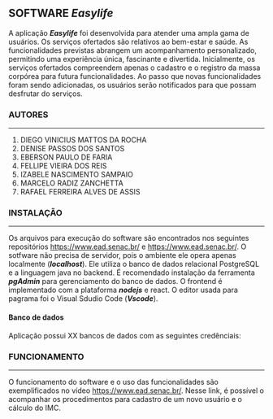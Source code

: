 
## SOFTWARE *Easylife* ##

A aplicação ***Easylife*** foi desenvolvida para atender uma ampla gama de usuários. Os serviços ofertados são relativos ao bem-estar e saúde. As funcionalidades previstas abrangem um acompanhamento personalizado, permitindo uma experiência única, fascinante e divertida. Inicialmente, os serviços ofertados compreendem apenas o cadastro e o registro da massa corpórea para futura funcionalidades. Ao passo que novas funcionalidades foram sendo adicionadas, os usuários serão notificados para que possam desfrutar do serviços.

### AUTORES ###
---
1. DIEGO VINICIUS MATTOS DA ROCHA
2. DENISE PASSOS DOS SANTOS
3. EBERSON PAULO DE FARIA
4. FELLIPE VIEIRA DOS REIS
5. IZABELE NASCIMENTO SAMPAIO
6. MARCELO RADIZ ZANCHETTA
7. RAFAEL FERREIRA ALVES DE ASSIS

### INSTALAÇÃO ###
---

Os arquivos para execução do software são encontrados nos seguintes repositórios <https://www.ead.senac.br/> e  <https://www.ead.senac.br/>.
O sotfware não precisa de servidor, pois o ambiente ele opera apenas localmente (***localhost***). Ele utiliza o banco de dados relacional PostgreSQL e a linguagem java no backend. É recomendado instalação da ferramenta ***pgAdmin*** para gerenciamento do banco de dados. O frontend é implementado com a plataforma  ***nodejs*** e react. O editor usada para pagrama foi o Visual Sdudio Code (***Vscode***).

#### Banco de dados ####
Aplicação possui XX bancos de dados com as seguintes credênciais:


### FUNCIONAMENTO ###
---

O funcionamento do software e o uso das funcionalidades são exemplificados no vídeo <https://www.ead.senac.br/>. Nesse link, é possível o  acompanhar os procedimentos para cadastro de um novo usuário e o cálculo do IMC.

